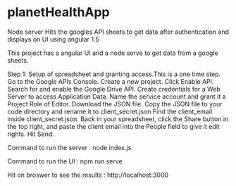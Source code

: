 # planetHealthApp
Node server Hits the googles API sheets to get data after authentication and displays on UI using angular 1.5

This project has  a angular UI and a node serve to get data from a google sheets.

Step 1: Setup of spreadsheet and granting access.This is a one time step.
Go to the Google APIs Console.
Create a new project.
Click Enable API. Search for and enable the Google Drive API.
Create credentials for a Web Server to access Application Data.
Name the service account and grant it a Project Role of Editor.
Download the JSON file.
Copy the JSON file to your code directory and rename it to client_secret.json
Find the client_email inside client_secret.json. 
Back in your spreadsheet, click the Share button in the top right, and paste the client email into the People field to give it edit rights. Hit Send.

Command to run the server : node index.js

Command to run the UI : npm run serve

Hit on broswer to see the results : http://localhost:3000
